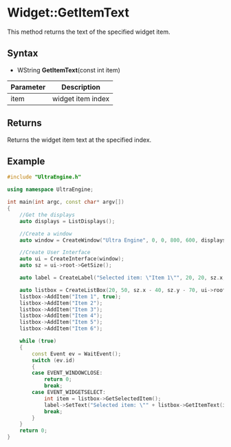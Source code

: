 # Widget::GetItemText

This method returns the text of the specified widget item.

## Syntax

- WString **GetItemText**(const int item)

| Parameter | Description |
| --- | --- |
| item | widget item index |

## Returns

Returns the widget item text at the specified index.

## Example

```c++
#include "UltraEngine.h"

using namespace UltraEngine;

int main(int argc, const char* argv[])
{
    //Get the displays
    auto displays = ListDisplays();

    //Create a window
    auto window = CreateWindow("Ultra Engine", 0, 0, 800, 600, displays[0]);

    //Create User Interface
    auto ui = CreateInterface(window);
    auto sz = ui->root->GetSize();

    auto label = CreateLabel("Selected item: \"Item 1\"", 20, 20, sz.x, 30, ui->root);

    auto listbox = CreateListBox(20, 50, sz.x - 40, sz.y - 70, ui->root);
    listbox->AddItem("Item 1", true);
    listbox->AddItem("Item 2");
    listbox->AddItem("Item 3");
    listbox->AddItem("Item 4");
    listbox->AddItem("Item 5");
    listbox->AddItem("Item 6");

    while (true)
    {
        const Event ev = WaitEvent();
        switch (ev.id)
        {
        case EVENT_WINDOWCLOSE:
            return 0;
            break;
        case EVENT_WIDGETSELECT:
            int item = listbox->GetSelectedItem();
            label->SetText("Selected item: \"" + listbox->GetItemText(item) + "\"");
            break;
        }
    }
    return 0;
}
```
